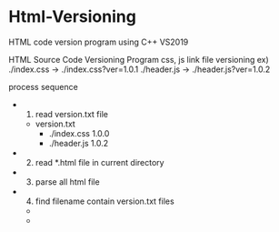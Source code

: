 # Html-Versioning
HTML code version program using C++ VS2019

HTML Source Code Versioning Program
css, js link file versioning
ex) ./index.css -> ./index.css?ver=1.0.1
    ./header.js -> ./header.js?ver=1.0.2

 process sequence
 
- 1. read version.txt file
    - version.txt
      - ./index.css   1.0.0
      - ./header.js   1.0.2
- 2. read *.html file in current directory
- 3. parse all html file
- 4. find filename contain version.txt files
  - <link ... href=* >
  - <script ... src=* >
- 5. change css, js filename to <filename>+<?ver=version>
